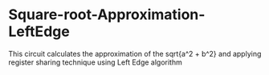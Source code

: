 # Square-root-Approximation-LeftEdge
This circuit calculates the approximation of the sqrt{a^2 + b^2} and applying register sharing technique using Left Edge algorithm
